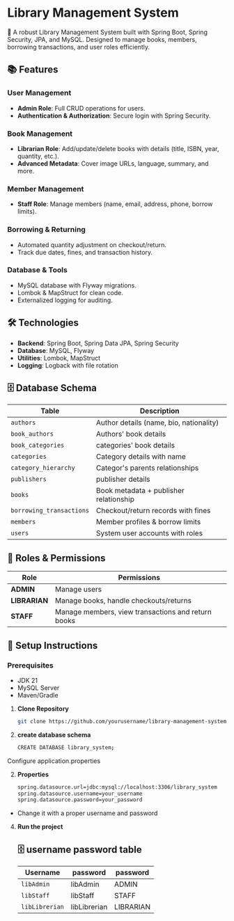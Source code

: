 # Library Management System

🚀 A robust Library Management System built with Spring Boot, Spring Security, JPA, and MySQL. Designed to manage books, members, borrowing transactions, and user roles efficiently.

## 📚 Features

### **User Management**
- **Admin Role**: Full CRUD operations for users.
- **Authentication & Authorization**: Secure login with Spring Security.

### **Book Management**
- **Librarian Role**: Add/update/delete books with details (title, ISBN, year, quantity, etc.).
- **Advanced Metadata**: Cover image URLs, language, summary, and more.

### **Member Management**
- **Staff Role**: Manage members (name, email, address, phone, borrow limits).

### **Borrowing & Returning**
- Automated quantity adjustment on checkout/return.
- Track due dates, fines, and transaction history.

### **Database & Tools**
- MySQL database with Flyway migrations.
- Lombok & MapStruct for clean code.
- Externalized logging for auditing.

## 🛠️ Technologies
- **Backend**: Spring Boot, Spring Data JPA, Spring Security
- **Database**: MySQL, Flyway
- **Utilities**: Lombok, MapStruct
- **Logging**: Logback with file rotation

## 🗄️ Database Schema
| Table | Description |
|-------|-------------|
| `authors` | Author details (name, bio, nationality) |
| `book_authors` | Authors' book details  |
| `book_categories` | categories' book details  |
| `categories` | Category details with name |
| `category_hierarchy` | Categor's parents relationships |
| `publishers` | publisher details  |
| `books` | Book metadata + publisher relationship |
| `borrowing_transactions` | Checkout/return records with fines |
| `members` | Member profiles & borrow limits |
| `users` | System user accounts with roles |

## 👥 Roles & Permissions
| Role | Permissions |
|------|-------------|
| **ADMIN** | Manage users |
| **LIBRARIAN** | Manage books, handle checkouts/returns |
| **STAFF** | Manage members, view transactions and return books |

## 🚀 Setup Instructions

### Prerequisites
- JDK 21
- MySQL Server
- Maven/Gradle

1. **Clone Repository**
   ```bash
   git clone https://github.com/yourusername/library-management-system.git
2. **create database schema**
   ```bash
   CREATE DATABASE library_system;
Configure application.properties

2. **Properties**
    ```bash
   spring.datasource.url=jdbc:mysql://localhost:3306/library_system
   spring.datasource.username=your_username
   spring.datasource.password=your_password
 - Change it with a proper username and password
 
4. **Run the project**
   ## 🗄️ username password table
   | Username | password | password |
   |-----------|---------|---------|
    | `libAdmin` | libAdmin |  ADMIN|
    | `libStaff` | libStaff | STAFF |
    | `libLibrerian` | libLibrerian |LIBRARIAN|
   
   
